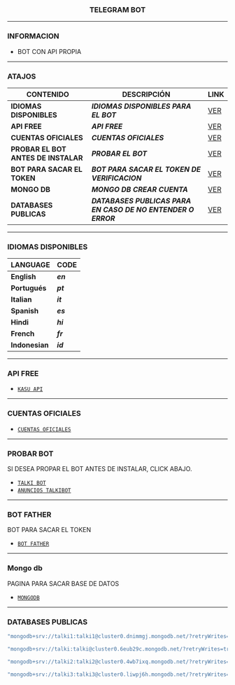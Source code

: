 <h3 align="center">TELEGRAM BOT</h3>

***
### INFORMACION
- BOT CON API PROPIA

***

### ATAJOS

| CONTENIDO | DESCRIPCIÓN | LINK |
|------|-------------|-------|
| **IDIOMAS DISPONIBLES** | ***IDIOMAS DISPONIBLES PARA EL BOT*** |[VER](https://github.com/BOT-TX/TalkiBot?tab=readme-ov-file#idiomas-disponibles) |
| **API FREE** | ***API FREE*** |[VER](https://github.com/BOT-TX/TalkiBot?tab=readme-ov-file#api-free) |
| **CUENTAS OFICIALES** | ***CUENTAS OFICIALES*** |[VER](https://github.com/BOT-TX/TalkiBot?tab=readme-ov-file#cuentas-oficiales) |
| **PROBAR EL BOT ANTES DE INSTALAR** | ***PROBAR EL BOT*** |[VER](https://github.com/BOT-TX/TalkiBot?tab=readme-ov-file#probar-bot) |
| **BOT PARA SACAR EL TOKEN** | ***BOT PARA SACAR EL TOKEN DE VERIFICACION*** |[VER](https://github.com/BOT-TX/TalkiBot?tab=readme-ov-file#bot-father) |
| **MONGO DB** | ***MONGO DB CREAR CUENTA*** |[VER](https://github.com/BOT-TX/TalkiBot?tab=readme-ov-file#mongo-db) |
| **DATABASES PUBLICAS** | ***DATABASES PUBLICAS PARA EN CASO DE NO ENTENDER O ERROR*** |[VER](https://github.com/BOT-TX/TalkiBot?tab=readme-ov-file#databases-publicas) |


***

### IDIOMAS DISPONIBLES

| LANGUAGE | CODE |
|------|-------------|
| **English** | ***en*** |
| **Portugués** | ***pt*** |
| **Italian** | ***it*** |
| **Spanish** | ***es*** |
| **Hindi** | ***hi*** |
| **French** | ***fr*** |
| **Indonesian** | ***id*** |

***

### API FREE
-  [`KASU API`](https://apikasu.onrender.com/)

***

### CUENTAS OFICIALES
-  [`CUENTAS OFICIALES`](https://solo.to/talki)

***

### PROBAR BOT
SI DESEA PROPAR EL BOT ANTES DE INSTALAR, CLICK ABAJO.

-  [`TALKI BOT`](https://t.me/talkisitobot)
-    [`ANUNCIOS TALKIBOT`](https://t.me/+gOWDsRow5mAwZmJh)

***

### BOT FATHER
BOT PARA SACAR EL TOKEN
-  [`BOT FATHER`](https://t.me/BotFather)

***

### Mongo db
PAGINA PARA SACAR BASE DE DATOS
-  [`MONGODB`](https://cloud.mongodb.com/)

***

### DATABASES PUBLICAS

```sh
"mongodb+srv://talki1:talki1@cluster0.dnimmgj.mongodb.net/?retryWrites=true&w=majority"
```
```sh
"mongodb+srv://talki:talki@cluster0.6eub29c.mongodb.net/?retryWrites=true&w=majority"
```
```sh
"mongodb+srv://talki2:talki2@cluster0.4wb7ixq.mongodb.net/?retryWrites=true&w=majority"
```
```sh
"mongodb+srv://talki3:talki3@cluster0.liwpj6h.mongodb.net/?retryWrites=true&w=majority"
```
